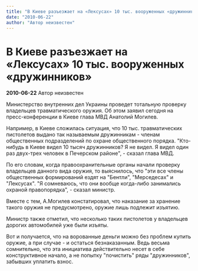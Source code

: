 ```yaml
---
title: "В Киеве разъезжает на «Лексусах» 10 тыс. вооруженных «дружинников»"
date: "2010-06-22"
author: "Автор неизвестен"
---
```


# В Киеве разъезжает на «Лексусах» 10 тыс. вооруженных «дружинников»

**2010-06-22** Автор неизвестен

Министерство внутренних дел Украины проведет тотальную проверку владельцев травматического оружия. Об этом заявил сегодня на пресс-конференции в Киеве глава МВД Анатолий Могилев.

Например, в Киеве сложилась ситуация, что 10 тыс. травматических пистолетов выдано так называемым дружинникам - членам общественных подразделений по охране общественного порядка. "Кто-нибудь в Киеве видел 10 тысяч дружинников? Я не видел. Я видел один раз двух-трех человек в Печерском районе", - сказал глава МВД.

По его словам, когда правоохранительные органы начали проверку владельцев данного вида оружия, то выяснилось, что "эти все члены общественных формирований ездят на "Бентли", "Мерседесах" и "Лексусах". "Я сомневаюсь, что они вообще когда-либо занимались охраной правопорядка", - сказал министр.

Вместе с тем, А.Могилев констатировал, что наказание за хранение такого оружия не предусмотрено, оружие лишь подлежит изъятию.

Министр также отметил, что несколько таких пистолетов у владельцев дорогих автомобилей уже были изъяты.

Вот и получается, что на ворованные деньги можно без проблем купить оружие, а при случае - и остаться безнаказанным. Ведь весьма сомнительно, что эта инициатива действительно несет в себе конструктивное начало, а не попытку "почистить" ряды "дружинников", забывших уплатить взнос.